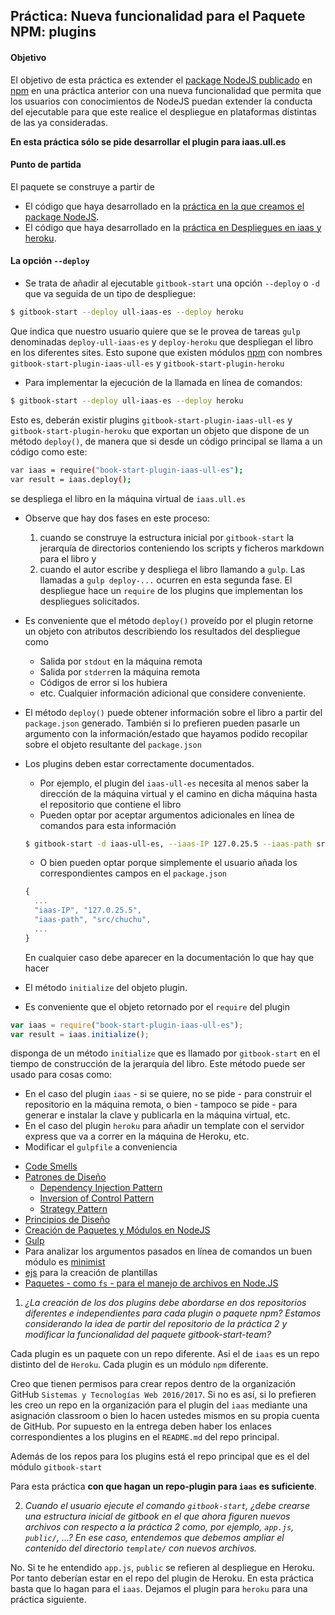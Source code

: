 ## Práctica: Nueva funcionalidad para el Paquete NPM: plugins

<!--sec data-title="Descripción" data-id="sectiondescripcion" data-show=true ces-->

#### Objetivo

El objetivo de esta práctica  es extender el [package NodeJS  publicado](practicanm.md) en [npm](https://www.npmjs.com) en una práctica anterior con una nueva funcionalidad
que permita que los usuarios con conocimientos de NodeJS puedan extender la conducta del ejecutable para que este realice el despliegue en plataformas distintas de las ya consideradas.

**En esta práctica sólo se pide desarrollar el plugin para iaas.ull.es**

#### Punto de partida

El paquete se construye a partir de
* El código que haya desarrollado en la [práctica en la que creamos el package NodeJS](practicanm.md).
* El código que haya desarrollado en la [práctica en Despliegues en iaas y heroku](practicaniaas.md).

#### La opción `--deploy`

* Se trata de añadir al ejecutable `gitbook-start` una opción `--deploy` o `-d` que va seguida de un tipo de despliegue:
```bash
$ gitbook-start --deploy ull-iaas-es --deploy heroku
```
Que indica que nuestro usuario quiere que se le provea de tareas `gulp` denominadas `deploy-ull-iaas-es` y `deploy-heroku` que despliegan el libro en los diferentes  sites. Esto supone que existen módulos [npm](https://www.npmjs.com/) con nombres `gitbook-start-plugin-iaas-ull-es`  y `gitbook-start-plugin-heroku`
<!-- endsec -->

<!--sec data-title="Como Hacerlo" data-id="sectioncomohacerlo" data-show=true ces-->

*  Para implementar la ejecución de la llamada en línea de comandos:
```bash
$ gitbook-start --deploy ull-iaas-es --deploy heroku
```
Esto es, deberán existir plugins `gitbook-start-plugin-iaas-ull-es` y
`gitbook-start-plugin-heroku` que exportan un objeto que dispone de un
método `deploy()`, de manera que si desde un código principal se llama a un código como este:
```bash
var iaas = require("book-start-plugin-iaas-ull-es");
var result = iaas.deploy();
```
se despliega el libro en la máquina virtual de `iaas.ull.es`
* Observe que hay dos fases en este proceso:
  1. cuando se construye la estructura inicial por `gitbook-start` la jerarquía de directorios conteniendo los scripts y ficheros markdown para el libro y
  2. cuando el autor escribe y despliega el libro llamando a `gulp`. Las llamadas a `gulp deploy-...` ocurren en esta segunda fase. El despliegue hace un `require` de los plugins que implementan los despliegues solicitados.

* Es conveniente que el método `deploy()` proveído por el plugin retorne un objeto con atributos describiendo los resultados del despliegue como
  - Salida por `stdout` en la máquina remota
  - Salida por `stderr`en la máquina remota
  - Códigos de error si los hubiera
  - etc. Cualquier información adicional que considere conveniente.

* El método `deploy()` puede obtener información sobre el libro a partir del `package.json` generado. También si lo prefieren pueden pasarle un argumento con la información/estado que hayamos podido recopilar sobre el objeto resultante del `package.json`

* Los plugins deben estar correctamente documentados.
  - Por ejemplo, el plugin del `iaas-ull-es` necesita al menos saber la dirección de la máquina virtual y el camino en dicha máquina hasta el repositorio que contiene el libro
  - Pueden optar por aceptar argumentos adicionales en línea de comandos para esta información

  ```bash
  $ gitbook-start -d iaas-ull-es, --iaas-IP 127.0.25.5 --iaas-path src/chuchu
  ```
  - O bien pueden optar porque simplemente el usuario añada los correspondientes campos en el `package.json`

  ```javascript
  {
    ...
    "iaas-IP", "127.0.25.5",
    "iaas-path", "src/chuchu",
    ...
  }
  ```
  En cualquier caso debe aparecer en la documentación lo que hay que hacer
*  El método `initialize` del objeto plugin.
  - Es conveniente que el objeto  retornado por el `require` del plugin
  ```javascript
  var iaas = require("book-start-plugin-iaas-ull-es");
  var result = iaas.initialize();
  ```
  disponga de un método `initialize` que es llamado por `gitbook-start` en el tiempo de construcción de la jerarquía del libro. Este método puede ser usado para cosas como:
  - En el caso del plugin `iaas` - si se quiere, no se pide - para construir el repositorio en la máquina remota, o bien - tampoco se pide - para generar e instalar la clave y publicarla en la máquina virtual, etc.
  - En el caso del plugin `heroku` para añadir un template con el servidor express que va a correr en la máquina de Heroku, etc.
  - Modificar el `gulpfile` a conveniencia

<!--endsec-->

<!--sec data-title="Referencias" data-id="sectionreferencias" data-show=true ces-->

* [Code Smells](../apuntes/patterns/codesmell.md)
* [Patrones de Diseño](../apuntes/patterns/README.md)
  * [Dependency Injection Pattern](../apuntes/patterns/dependencyinjection.md)
  * [Inversion of Control Pattern](../apuntes/patterns/inversionofcontrol.md)
  * [Strategy Pattern](../apuntes/patterns/strategypattern.md)
* [Principios de Diseño](../apuntes/patterns/designprinciples.md)
* [Creación de Paquetes y Módulos en NodeJS](../apuntes/nodejspackages.md)
* [Gulp](../apuntes/gulp/README.md)
* Para analizar los argumentos pasados en línea de comandos un buen módulo es [minimist](https://github.com/substack/minimist)
* [ejs](https://www.npmjs.com/package/ejs)
para la creación de plantillas
* [Paquetes - como `fs` - para el manejo de archivos en Node.JS](../apuntes/fs.md)
<!--endsec-->

<!--sec data-title="Q&A: Preguntas y Respuestas" data-id="sectionpreguntasyrespuestas" data-show=true ces-->

1. *¿La creación de los dos plugins debe abordarse en dos repositorios diferentes e independientes para cada plugin o paquete npm? Estamos considerando la idea de partir del repositorio de la práctica 2 y modificar la funcionalidad del paquete gitbook-start-team?*

 Cada plugin es un paquete con un repo diferente. Asi el de `iaas` es un repo distinto del de `Heroku`. Cada plugin es un módulo `npm` diferente.

 Creo que tienen permisos para crear repos dentro de la organización GitHub `Sistemas y Tecnologías Web 2016/2017`. Si no es así, si lo prefieren les creo un repo en la organización para el plugin del `iaas` mediante una asignación classroom o bien lo hacen ustedes mismos en su propia cuenta de GitHub. Por supuesto en la entrega deben haber los enlaces correspondientes a los plugins en el `README.md` del repo principal.

 Además de los repos para los plugins está el repo principal que es el del módulo `gitbook-start`

 Para esta práctica **con que hagan un repo-plugin para `iaas` es suficiente**.

2. *Cuando el usuario ejecute el comando `gitbook-start`, ¿debe crearse una estructura inicial de gitbook en el que ahora figuren nuevos archivos con respecto a la práctica 2 como, por ejemplo, `app.js`, `public/`, ...? En ese caso, entendemos que debemos ampliar el contenido del directorio `template/` con nuevos archivos.*

 No.  Si te he entendido `app.js`, `public` se refieren al despliegue en Heroku. Por tanto deberían estar en el repo del plugin de Heroku.
 En esta práctica basta que lo hagan para el `iaas`. Dejamos el plugin para `heroku` para una práctica siguiente.
<!--endsec-->
